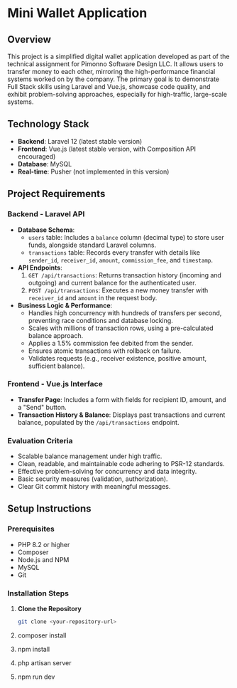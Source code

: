 # Mini Wallet Application

## Overview
This project is a simplified digital wallet application developed as part of the technical assignment for Pimonno Software Design LLC. It allows users to transfer money to each other, mirroring the high-performance financial systems worked on by the company. The primary goal is to demonstrate Full Stack skills using Laravel and Vue.js, showcase code quality, and exhibit problem-solving approaches, especially for high-traffic, large-scale systems.

## Technology Stack
- **Backend**: Laravel 12 (latest stable version)
- **Frontend**: Vue.js (latest stable version, with Composition API encouraged)
- **Database**: MySQL
- **Real-time**: Pusher (not implemented in this version)

## Project Requirements
### Backend - Laravel API
- **Database Schema**:
  - `users` table: Includes a `balance` column (decimal type) to store user funds, alongside standard Laravel columns.
  - `transactions` table: Records every transfer with details like `sender_id`, `receiver_id`, `amount`, `commission_fee`, and `timestamp`.
- **API Endpoints**:
  1. `GET /api/transactions`: Returns transaction history (incoming and outgoing) and current balance for the authenticated user.
  2. `POST /api/transactions`: Executes a new money transfer with `receiver_id` and `amount` in the request body.
- **Business Logic & Performance**:
  - Handles high concurrency with hundreds of transfers per second, preventing race conditions and database locking.
  - Scales with millions of transaction rows, using a pre-calculated balance approach.
  - Applies a 1.5% commission fee debited from the sender.
  - Ensures atomic transactions with rollback on failure.
  - Validates requests (e.g., receiver existence, positive amount, sufficient balance).

### Frontend - Vue.js Interface
- **Transfer Page**: Includes a form with fields for recipient ID, amount, and a "Send" button.
- **Transaction History & Balance**: Displays past transactions and current balance, populated by the `/api/transactions` endpoint.

### Evaluation Criteria
- Scalable balance management under high traffic.
- Clean, readable, and maintainable code adhering to PSR-12 standards.
- Effective problem-solving for concurrency and data integrity.
- Basic security measures (validation, authorization).
- Clear Git commit history with meaningful messages.

## Setup Instructions

### Prerequisites
- PHP 8.2 or higher
- Composer
- Node.js and NPM
- MySQL
- Git

### Installation Steps
1. **Clone the Repository**
   ```bash
   git clone <your-repository-url>

2. composer install

3. npm install
4. php artisan server  

5. npm run dev

